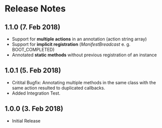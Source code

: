 # Release Notes

## 1.1.0 (7. Feb 2018)
- Support for __multiple actions__ in an annotation (action string array)
- Support for __implicit registration__ (_ManifestBreadcast_ e. g. BOOT_COMPLETED)
- Annotated __static methods__ without previous registration of an instance

## 1.0.1 (5. Feb 2018)
- Critital Bugfix: Annotating multiple methods in the same class with the same action resulted to duplicated callbacks.
- Added Integration Test.

## 1.0.0 (3. Feb 2018)
- Initial Release
